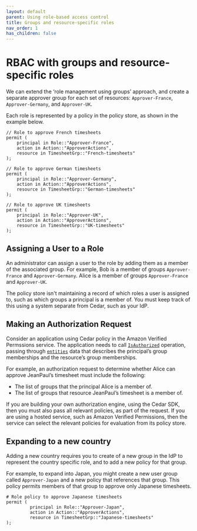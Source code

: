 ```yaml
---
layout: default
parent: Using role-based access control
title: Groups and resource-specific roles
nav_order: 1
has_children: false
---
```


# RBAC with groups and resource-specific roles

We can extend the ‘role management using groups’ approach, and create a separate approver group for each set of resources: `Approver-France`, `Approver-Germany`, and `Approver-UK`.

Each role is represented by a policy in the policy store, as  shown in the example below.

```cedar
// Role to approve French timesheets
permit (
    principal in Role::"Approver-France",
    action in Action::"ApproverActions",
    resource in TimesheetGrp::"French-timesheets"
);
```

```cedar
// Role to approve German timesheets
permit (
    principal in Role::"Approver-Germany",
    action in Action::"ApproverActions",
    resource in TimesheetGrp::"German-timesheets"
);
```

```cedar
// Role to approve UK timesheets
permit (
    principal in Role::"Approver-UK",
    action in Action::"ApproverActions",
    resource in TimesheetGrp::"UK-timesheets"
);
```

## Assigning a User to a Role

An administrator can assign a user to the role by adding them as a member of the associated group. For example, Bob is a member of groups `Approver-France` and `Approver-Germany`. Alice is a member of groups `Approver-France` and `Approver-UK`. 

The policy store isn't maintaining a record of which roles a user is assigned to, such as which groups a principal is a member of. You must keep track of this using a system separate from Cedar, such as your IdP.

## Making an Authorization Request

Consider an application using Cedar policy in the Amazon Verified Permssions service. The application needs to call [`IsAuthorized`](https://docs.aws.amazon.com/verifiedpermissions/latest/apireference/API_IsAuthorized.html) operation, passing through [`entities`](https://docs.aws.amazon.com/verifiedpermissions/latest/apireference/API_IsAuthorized.html#verifiedpermissions-IsAuthorized-request-entities) data that describes the principal’s group memberships and the resource’s group memberships. 

For example, an authorization request to determine whether Alice can approve JeanPaul’s timesheet must include the following:

* The list of groups that the principal Alice is a member of. 
* The list of groups that resource JeanPaul’s timesheet is a member of.

If you are building your own authorization engine, using the Cedar SDK, then you must also pass all relevant policies, as part of the request. If you are using a hosted service, such as Amazon Verified Permissions, then the service can select the relevant policies for evaluation from its policy store.

## Expanding to a new country

Adding a new country requires you to create of a new group in the IdP to represent the country specific role, and to add a new policy for that group. 

For example, to expand into Japan, you might create a new user group called `Approver-Japan` and a new policy that references that group. This policy permits members of that group to approve only Japanese timesheets. 

```
# Role policy to approve Japanese timesheets
permit (
         principal in Role::"Approver-Japan",
         action in Action::"ApproverActions",
         resource in TimesheetGrp::"Japanese-timesheets"
);
```

